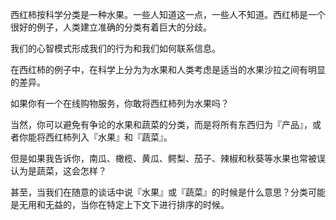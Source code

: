 西红柿按科学分类是一种水果。一些人知道这一点，一些人不知道。西红柿是一个很好的例子，人类建立准确的分类有着巨大的分歧。

我们的心智模式形成我们的行为和我们如何联系信息。

在西红柿的例子中，在科学上分为为水果和人类考虑是适当的水果沙拉之间有明显的差异。

如果你有一个在线购物服务，你敢将西红柿列为水果吗？

当然，你可以避免有争论的水果和蔬菜的分类，而是将所有东西归为『产品』，或者你能将西红柿列入『水果』和『蔬菜』。

但是如果我告诉你，南瓜、橄榄、黄瓜、鳄梨、茄子、辣椒和秋葵等水果也常被误认为是蔬菜，这会怎样？

甚至，当我们在随意的谈话中说『水果』或『蔬菜』的时候是什么意思？分类可能是无用和无益的，当你在特定上下文下进行排序的时候。